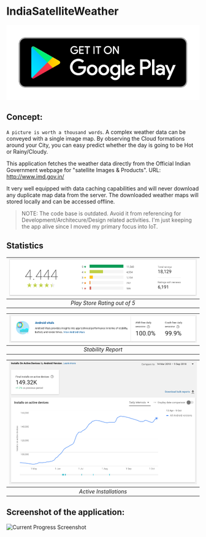 # IndiaSatelliteWeather

[![Get it on Google Play](images/google-play.png?raw=true)](https://play.google.com/store/apps/details?id=com.shahul3d.indiasatelliteweather)

## Concept:

`A picture is worth a thousand words`. A complex weather data can be conveyed with a single image map. By observing the Cloud formations around your City, you can easy predict whether the day is going to be Hot or Rainy/Cloudy.

This application fetches the weather data directly from the Official Indian Government webpage for "satellite Images & Products". URL: http://www.imd.gov.in/

It very well equipped with data caching capabilities and will never download any duplicate map data from the server. The downloaded weather maps will stored locally and can be accessed offline.

> NOTE: The code base is outdated. Avoid it from referencing for Development/Architecure/Design related activities. I'm just keeping the app alive since I moved my primary focus into IoT.

## Statistics

| ![](images/rating.png?raw=true) |
| :-----------------------------: |
|  _Play Store Rating out of 5_   |

| ![](images/stability.png?raw=true) |
| :--------------------------------: |
|         _Stability Report_         |

| ![](images/installs.png?raw=true) |
| :-------------------------------: |
|      _Active Installations_       |

## Screenshot of the application:

![Current Progress Screenshot](https://raw.github.com/Shahul3D/IndiaSatelliteWeather/master/Screenshot.png)
